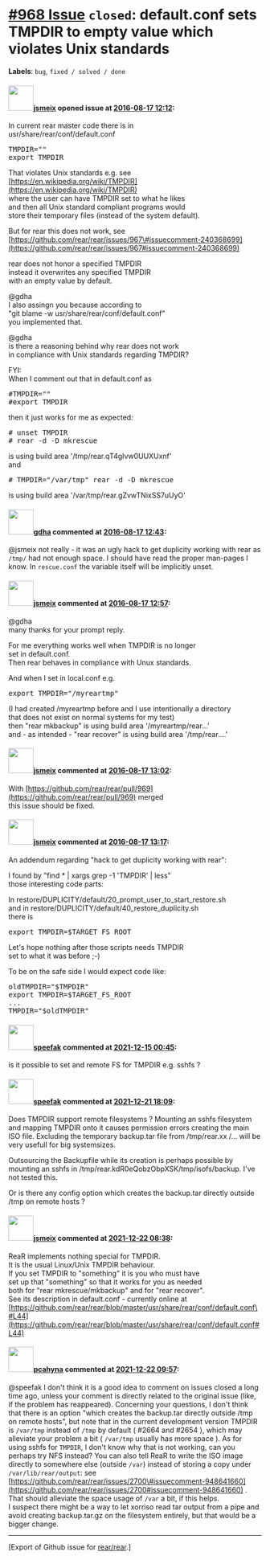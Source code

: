 [\#968 Issue](https://github.com/rear/rear/issues/968) `closed`: default.conf sets TMPDIR to empty value which violates Unix standards
======================================================================================================================================

**Labels**: `bug`, `fixed / solved / done`

#### <img src="https://avatars.githubusercontent.com/u/1788608?u=925fc54e2ce01551392622446ece427f51e2f0ce&v=4" width="50">[jsmeix](https://github.com/jsmeix) opened issue at [2016-08-17 12:12](https://github.com/rear/rear/issues/968):

In current rear master code there is in  
usr/share/rear/conf/default.conf

<pre>
TMPDIR=""
export TMPDIR
</pre>

That violates Unix standards e.g. see  
[https://en.wikipedia.org/wiki/TMPDIR](https://en.wikipedia.org/wiki/TMPDIR)  
where the user can have TMPDIR set to what he likes  
and then all Unix standard compliant programs would  
store their temporary files (instead of the system default).

But for rear this does not work, see  
[https://github.com/rear/rear/issues/967\#issuecomment-240368699](https://github.com/rear/rear/issues/967#issuecomment-240368699)

rear does not honor a specified TMPDIR  
instead it overwrites any specified TMPDIR  
with an empty value by default.

@gdha  
I also assingn you because according to  
"git blame -w usr/share/rear/conf/default.conf"  
you implemented that.

@gdha  
is there a reasoning behind why rear does not work  
in compliance with Unix standards regarding TMPDIR?

FYI:  
When I comment out that in default.conf as

<pre>
#TMPDIR=""
#export TMPDIR
</pre>

then it just works for me as expected:

<pre>
# unset TMPDIR
# rear -d -D mkrescue
</pre>

is using build area '/tmp/rear.qT4gIvw0UUXUxnf'  
and

<pre>
# TMPDIR="/var/tmp" rear -d -D mkrescue
</pre>

is using build area '/var/tmp/rear.gZvwTNixSS7uUyO'

#### <img src="https://avatars.githubusercontent.com/u/888633?u=cdaeb31efcc0048d3619651aa18dd4b76e636b21&v=4" width="50">[gdha](https://github.com/gdha) commented at [2016-08-17 12:43](https://github.com/rear/rear/issues/968#issuecomment-240399489):

@jsmeix not really - it was an ugly hack to get duplicity working with
rear as `/tmp/` had not enough space. I should have read the proper
man-pages I know. In `rescue.conf` the variable itself will be
implicitly unset.

#### <img src="https://avatars.githubusercontent.com/u/1788608?u=925fc54e2ce01551392622446ece427f51e2f0ce&v=4" width="50">[jsmeix](https://github.com/jsmeix) commented at [2016-08-17 12:57](https://github.com/rear/rear/issues/968#issuecomment-240402745):

@gdha  
many thanks for your prompt reply.

For me everything works well when TMPDIR is no longer  
set in default.conf.  
Then rear behaves in compliance with Unux standards.

And when I set in local.conf e.g.

<pre>
export TMPDIR="/myreartmp"
</pre>

(I had created /myreartmp before and I use intentionally a directory  
that does not exist on normal systems for my test)  
then "rear mkbackup" is using build area '/myreartmp/rear...'  
and - as intended - "rear recover" is using build area '/tmp/rear....'

#### <img src="https://avatars.githubusercontent.com/u/1788608?u=925fc54e2ce01551392622446ece427f51e2f0ce&v=4" width="50">[jsmeix](https://github.com/jsmeix) commented at [2016-08-17 13:02](https://github.com/rear/rear/issues/968#issuecomment-240403931):

With
[https://github.com/rear/rear/pull/969](https://github.com/rear/rear/pull/969)
merged  
this issue should be fixed.

#### <img src="https://avatars.githubusercontent.com/u/1788608?u=925fc54e2ce01551392622446ece427f51e2f0ce&v=4" width="50">[jsmeix](https://github.com/jsmeix) commented at [2016-08-17 13:17](https://github.com/rear/rear/issues/968#issuecomment-240407630):

An addendum regarding "hack to get duplicity working with rear":

I found by "find \* | xargs grep -1 'TMPDIR' | less"  
those interesting code parts:

In restore/DUPLICITY/default/20\_prompt\_user\_to\_start\_restore.sh  
and in restore/DUPLICITY/default/40\_restore\_duplicity.sh  
there is

<pre>
export TMPDIR=$TARGET_FS_ROOT
</pre>

Let's hope nothing after those scripts needs TMPDIR  
set to what it was before ;-)

To be on the safe side I would expect code like:

<pre>
oldTMPDIR="$TMPDIR"
export TMPDIR=$TARGET_FS_ROOT
...
TMPDIR="$oldTMPDIR"
</pre>

#### <img src="https://avatars.githubusercontent.com/u/63617780?v=4" width="50">[speefak](https://github.com/speefak) commented at [2021-12-15 00:45](https://github.com/rear/rear/issues/968#issuecomment-994182494):

is it possible to set and remote FS for TMPDIR e.g. sshfs ?

#### <img src="https://avatars.githubusercontent.com/u/63617780?v=4" width="50">[speefak](https://github.com/speefak) commented at [2021-12-21 18:09](https://github.com/rear/rear/issues/968#issuecomment-998989607):

Does TMPDIR support remote filesystems ? Mounting an sshfs filesystem
and mapping TMPDIR onto it causes permission errors creating the main
ISO file. Excluding the temporary backup.tar file from /tmp/rear.xx /...
will be very usefull for big systemsizes.

Outsourcing the Backupfile while its creation is perhaps possible by
mounting an sshfs in /tmp/rear.kdR0eQobzObpXSK/tmp/isofs/backup. I've
not tested this.

Or is there any config option which creates the backup.tar directly
outside /tmp on remote hosts ?

#### <img src="https://avatars.githubusercontent.com/u/1788608?u=925fc54e2ce01551392622446ece427f51e2f0ce&v=4" width="50">[jsmeix](https://github.com/jsmeix) commented at [2021-12-22 08:38](https://github.com/rear/rear/issues/968#issuecomment-999389118):

ReaR implements nothing special for TMPDIR.  
It is the usual Linux/Unix TMPDIR behaviour.  
If you set TMPDIR to "something" it is you who must have  
set up that "something" so that it works for you as needed  
both for "rear mkrescue/mkbackup" and for "rear recover".  
See its description in default.conf - currently online at  
[https://github.com/rear/rear/blob/master/usr/share/rear/conf/default.conf\#L44](https://github.com/rear/rear/blob/master/usr/share/rear/conf/default.conf#L44)

#### <img src="https://avatars.githubusercontent.com/u/26300485?u=9105d243bc9f7ade463a3e52e8dd13fa67837158&v=4" width="50">[pcahyna](https://github.com/pcahyna) commented at [2021-12-22 09:57](https://github.com/rear/rear/issues/968#issuecomment-999442121):

@speefak I don't think it is a good idea to comment on issues closed a
long time ago, unless your comment is directly related to the original
issue (like, if the problem has reappeared). Concerning your questions,
I don't think that there is an option "which creates the backup.tar
directly outside /tmp on remote hosts", but note that in the current
development version TMPDIR is `/var/tmp` instead of `/tmp` by default (
\#2664 and \#2654 ), which may alleviate your problem a bit ( `/var/tmp`
usually has more space ). As for using sshfs for `TMPDIR`, I don't know
why that is not working, can you perhaps try NFS instead? You can also
tell ReaR to write the ISO image directly to somewhere else (outside
`/var`) instead of storing a copy under `/var/lib/rear/output`: see
[https://github.com/rear/rear/issues/2700\#issuecomment-948641660](https://github.com/rear/rear/issues/2700#issuecomment-948641660)
. That should alleviate the space usage of `/var` a bit, if this
helps.  
I suspect there might be a way to let xorriso read tar output from a
pipe and avoid creating backup.tar.gz on the filesystem entirely, but
that would be a bigger change.

------------------------------------------------------------------------

\[Export of Github issue for
[rear/rear](https://github.com/rear/rear).\]

